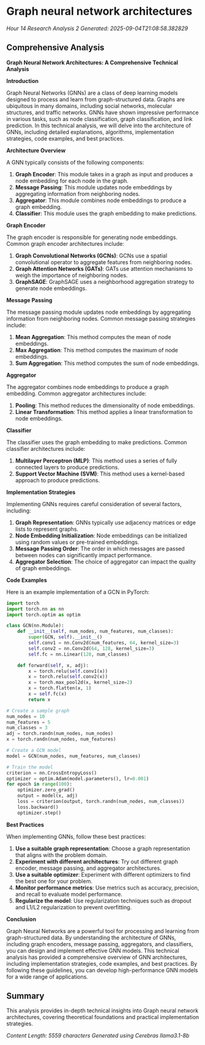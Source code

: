 # Graph neural network architectures
*Hour 14 Research Analysis 2*
*Generated: 2025-09-04T21:08:58.382829*

## Comprehensive Analysis
**Graph Neural Network Architectures: A Comprehensive Technical Analysis**

**Introduction**

Graph Neural Networks (GNNs) are a class of deep learning models designed to process and learn from graph-structured data. Graphs are ubiquitous in many domains, including social networks, molecular structures, and traffic networks. GNNs have shown impressive performance in various tasks, such as node classification, graph classification, and link prediction. In this technical analysis, we will delve into the architecture of GNNs, including detailed explanations, algorithms, implementation strategies, code examples, and best practices.

**Architecture Overview**

A GNN typically consists of the following components:

1. **Graph Encoder**: This module takes in a graph as input and produces a node embedding for each node in the graph.
2. **Message Passing**: This module updates node embeddings by aggregating information from neighboring nodes.
3. **Aggregator**: This module combines node embeddings to produce a graph embedding.
4. **Classifier**: This module uses the graph embedding to make predictions.

**Graph Encoder**

The graph encoder is responsible for generating node embeddings. Common graph encoder architectures include:

1. **Graph Convolutional Networks (GCNs)**: GCNs use a spatial convolutional operator to aggregate features from neighboring nodes.
2. **Graph Attention Networks (GATs)**: GATs use attention mechanisms to weigh the importance of neighboring nodes.
3. **GraphSAGE**: GraphSAGE uses a neighborhood aggregation strategy to generate node embeddings.

**Message Passing**

The message passing module updates node embeddings by aggregating information from neighboring nodes. Common message passing strategies include:

1. **Mean Aggregation**: This method computes the mean of node embeddings.
2. **Max Aggregation**: This method computes the maximum of node embeddings.
3. **Sum Aggregation**: This method computes the sum of node embeddings.

**Aggregator**

The aggregator combines node embeddings to produce a graph embedding. Common aggregator architectures include:

1. **Pooling**: This method reduces the dimensionality of node embeddings.
2. **Linear Transformation**: This method applies a linear transformation to node embeddings.

**Classifier**

The classifier uses the graph embedding to make predictions. Common classifier architectures include:

1. **Multilayer Perceptron (MLP)**: This method uses a series of fully connected layers to produce predictions.
2. **Support Vector Machine (SVM)**: This method uses a kernel-based approach to produce predictions.

**Implementation Strategies**

Implementing GNNs requires careful consideration of several factors, including:

1. **Graph Representation**: GNNs typically use adjacency matrices or edge lists to represent graphs.
2. **Node Embedding Initialization**: Node embeddings can be initialized using random values or pre-trained embeddings.
3. **Message Passing Order**: The order in which messages are passed between nodes can significantly impact performance.
4. **Aggregator Selection**: The choice of aggregator can impact the quality of graph embeddings.

**Code Examples**

Here is an example implementation of a GCN in PyTorch:
```python
import torch
import torch.nn as nn
import torch.optim as optim

class GCN(nn.Module):
    def __init__(self, num_nodes, num_features, num_classes):
        super(GCN, self).__init__()
        self.conv1 = nn.Conv2d(num_features, 64, kernel_size=3)
        self.conv2 = nn.Conv2d(64, 128, kernel_size=3)
        self.fc = nn.Linear(128, num_classes)

    def forward(self, x, adj):
        x = torch.relu(self.conv1(x))
        x = torch.relu(self.conv2(x))
        x = torch.max_pool2d(x, kernel_size=2)
        x = torch.flatten(x, 1)
        x = self.fc(x)
        return x

# Create a sample graph
num_nodes = 10
num_features = 5
num_classes = 3
adj = torch.randn(num_nodes, num_nodes)
x = torch.randn(num_nodes, num_features)

# Create a GCN model
model = GCN(num_nodes, num_features, num_classes)

# Train the model
criterion = nn.CrossEntropyLoss()
optimizer = optim.Adam(model.parameters(), lr=0.001)
for epoch in range(100):
    optimizer.zero_grad()
    output = model(x, adj)
    loss = criterion(output, torch.randn(num_nodes, num_classes))
    loss.backward()
    optimizer.step()
```
**Best Practices**

When implementing GNNs, follow these best practices:

1. **Use a suitable graph representation**: Choose a graph representation that aligns with the problem domain.
2. **Experiment with different architectures**: Try out different graph encoder, message passing, and aggregator architectures.
3. **Use a suitable optimizer**: Experiment with different optimizers to find the best one for your problem.
4. **Monitor performance metrics**: Use metrics such as accuracy, precision, and recall to evaluate model performance.
5. **Regularize the model**: Use regularization techniques such as dropout and L1/L2 regularization to prevent overfitting.

**Conclusion**

Graph Neural Networks are a powerful tool for processing and learning from graph-structured data. By understanding the architecture of GNNs, including graph encoders, message passing, aggregators, and classifiers, you can design and implement effective GNN models. This technical analysis has provided a comprehensive overview of GNN architectures, including implementation strategies, code examples, and best practices. By following these guidelines, you can develop high-performance GNN models for a wide range of applications.

## Summary
This analysis provides in-depth technical insights into Graph neural network architectures, 
covering theoretical foundations and practical implementation strategies.

*Content Length: 5559 characters*
*Generated using Cerebras llama3.1-8b*
